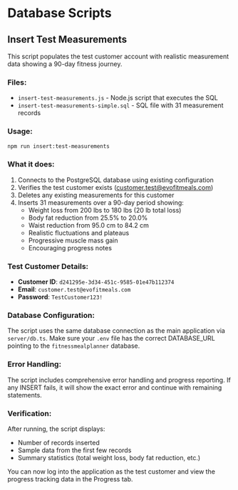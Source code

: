 # Database Scripts

## Insert Test Measurements

This script populates the test customer account with realistic measurement data showing a 90-day fitness journey.

### Files:
- `insert-test-measurements.js` - Node.js script that executes the SQL
- `insert-test-measurements-simple.sql` - SQL file with 31 measurement records

### Usage:
```bash
npm run insert:test-measurements
```

### What it does:
1. Connects to the PostgreSQL database using existing configuration
2. Verifies the test customer exists (customer.test@evofitmeals.com)
3. Deletes any existing measurements for this customer
4. Inserts 31 measurements over a 90-day period showing:
   - Weight loss from 200 lbs to 180 lbs (20 lb total loss)
   - Body fat reduction from 25.5% to 20.0%
   - Waist reduction from 95.0 cm to 84.2 cm
   - Realistic fluctuations and plateaus
   - Progressive muscle mass gain
   - Encouraging progress notes

### Test Customer Details:
- **Customer ID**: `d241295e-3d34-451c-9585-01e47b112374`
- **Email**: `customer.test@evofitmeals.com`
- **Password**: `TestCustomer123!`

### Database Configuration:
The script uses the same database connection as the main application via `server/db.ts`. Make sure your `.env` file has the correct DATABASE_URL pointing to the `fitnessmealplanner` database.

### Error Handling:
The script includes comprehensive error handling and progress reporting. If any INSERT fails, it will show the exact error and continue with remaining statements.

### Verification:
After running, the script displays:
- Number of records inserted
- Sample data from the first few records
- Summary statistics (total weight loss, body fat reduction, etc.)

You can now log into the application as the test customer and view the progress tracking data in the Progress tab.